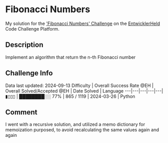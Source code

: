 # Fibonacci Numbers

My solution for the ['Fibonacci Numbers' Challenge](https://platform.entwicklerheld.de/challenge/fibonacci-numbers?technology=Python) on the [EntwicklerHeld](https://platform.entwicklerheld.de/) Code Challenge Platform.

## Description
Implement an algorithm that return the n-th Fibonacci number

## Challenge Info
Data last updated: 2024-09-13
Difficulty | Overall Success Rate @EH | Overall Solved/Accepted @EH | Date Solved | Language
---|---|---|---|---|
▮▯▯▯ | ████████░░ 77% | 865 / 1119 | 2024-03-26 | Python

## Comment
I went with a recursive solution, and utilized a memo dictionary for memoization purposed, to avoid recalculating the same values again and again